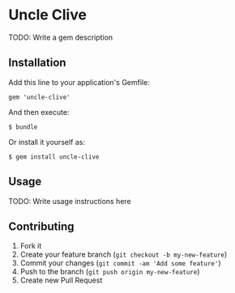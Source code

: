 # Uncle Clive

TODO: Write a gem description

## Installation

Add this line to your application's Gemfile:

    gem 'uncle-clive'

And then execute:

    $ bundle

Or install it yourself as:

    $ gem install uncle-clive

## Usage

TODO: Write usage instructions here

## Contributing

1. Fork it
2. Create your feature branch (`git checkout -b my-new-feature`)
3. Commit your changes (`git commit -am 'Add some feature'`)
4. Push to the branch (`git push origin my-new-feature`)
5. Create new Pull Request
